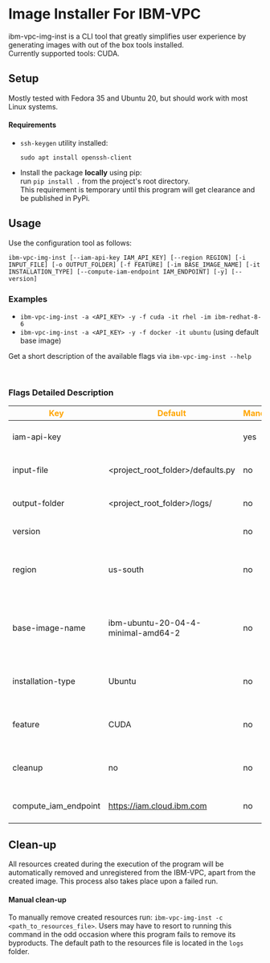 # Image Installer For IBM-VPC

ibm-vpc-img-inst is a CLI tool that greatly simplifies user experience by generating images with out of the box tools installed.  
Currently supported tools: CUDA.

## Setup

Mostly tested with Fedora 35 and Ubuntu 20, but should work with most Linux systems.   
#### Requirements
- `ssh-keygen` utility installed:
    ```
    sudo apt install openssh-client
    ```
- Install the package **locally** using pip:  
    run `pip install .` from the project's root directory.  
    This requirement is temporary until this program will get clearance and be published in PyPi.
## Usage
Use the configuration tool as follows:

```
ibm-vpc-img-inst [--iam-api-key IAM_API_KEY] [--region REGION] [-i INPUT_FILE] [-o OUTPUT_FOLDER] [-f FEATURE] [-im BASE_IMAGE_NAME] [-it INSTALLATION_TYPE] [--compute-iam-endpoint IAM_ENDPOINT] [-y] [--version] 
```
### Examples
- `ibm-vpc-img-inst -a <API_KEY> -y -f cuda -it rhel -im ibm-redhat-8-6`
- `ibm-vpc-img-inst -a <API_KEY> -y -f docker -it ubuntu` (using default base image)

Get a short description of the available flags via ```ibm-vpc-img-inst --help```

<br/>

### Flags Detailed Description

<!--- <img width=125/> is used in the following table to create spacing --->
 |<span style="color:orange">Key|<span style="color:orange">Default|<span style="color:orange">Mandatory|<span style="color:orange">Additional info|
 |---|---|---|---|
 | iam-api-key   | |yes|IBM Cloud API key. To generate a new API Key adhere to the following [guide](https://www.ibm.com/docs/en/spectrumvirtualizecl/8.1.3?topic=installing-creating-api-key)
 | input-file    |<project_root_folder>/defaults.py| no | Existing config file to be used as a template in the configuration process |
 | output-folder   |<project_root_folder>/logs/ | no |Path to folder storing IDs of resources created by this program and installation logs |
 | version       | | no |Returns ibm-vpc-img-inst's package version|
 |region| us-south| no|Geographical location for deployment and scope for available resources by the IBM-VPC service. Regions are listed <a href="https://cloud.ibm.com/docs/vpc?topic=vpc-creating-a-vpc-in-a-different-region&interface=cli"> here</a>. |
 |base-image-name| ibm-ubuntu-20-04-4-minimal-amd64-2| no| Prefix of an image name from your account, on which the produced image will be based. Could be either an IBM stock image as explained [here](https://cloud.ibm.com/docs/vpc?topic=vpc-about-images) or a custom image.|
  | installation-type| Ubuntu | no |type of installation to use, e.g. for feature CUDA the currently supported types are: Ubuntu and RHEL.|
  | feature| CUDA | no |Feature to install on the produced image. Currently supporting: CUDA and Docker.|
  | cleanup| no | no |Path to a resources file, that will be submitted for deletion. Program will be terminated afterwards.|
 compute_iam_endpoint|https://iam.cloud.ibm.com|no|Alternative IAM endpoint url for the cloud provider, e.g. https://iam.test.cloud.ibm.com|


## Clean-up
All resources created during the execution of the program will be automatically removed and unregistered from the IBM-VPC, apart from the created image. This process also takes place upon a failed run. 
#### Manual clean-up
To manually remove created resources run: `ibm-vpc-img-inst -c <path_to_resources_file>`.
Users may have to resort to running this command in the odd occasion where this program fails to remove its byproducts. The default path to the resources file is located in the `logs` folder.  
